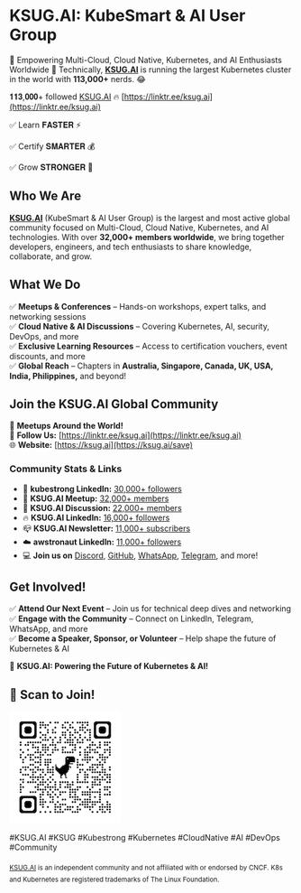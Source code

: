 # KSUG.AI: KubeSmart & AI User Group  
🚀 Empowering Multi-Cloud, Cloud Native, Kubernetes, and AI Enthusiasts Worldwide 🚀 Technically, **[KSUG.AI](https://ksug.ai)** is running the largest Kubernetes cluster in the world with **113,000+** nerds. 😂 

𝟏𝟏𝟑,𝟎𝟎𝟎+ followed [KSUG.AI](https://ksug.ai) 🔥 [https://linktr.ee/ksug.ai](https://linktr.ee/ksug.ai)

✅ Learn 𝐅𝐀𝐒𝐓𝐄𝐑 ⚡

✅ Certify 𝐒𝐌𝐀𝐑𝐓𝐄𝐑 💰

✅ Grow 𝐒𝐓𝐑𝐎𝐍𝐆𝐄𝐑 💪

## Who We Are  
**[KSUG.AI](https://ksug.ai)** (KubeSmart & AI User Group) is the largest and most active global community focused on Multi-Cloud, Cloud Native, Kubernetes, and AI technologies. With over **32,000+ members worldwide**, we bring together developers, engineers, and tech enthusiasts to share knowledge, collaborate, and grow.

## What We Do  
✅ **Meetups & Conferences** – Hands-on workshops, expert talks, and networking sessions  
✅ **Cloud Native & AI Discussions** – Covering Kubernetes, AI, security, DevOps, and more  
✅ **Exclusive Learning Resources** – Access to certification vouchers, event discounts, and more  
✅ **Global Reach** – Chapters in **Australia, Singapore, Canada, UK, USA, India, Philippines,** and beyond!  

## Join the KSUG.AI Global Community  
📍 **Meetups Around the World!**  
📢 **Follow Us:** [https://linktr.ee/ksug.ai](https://linktr.ee/ksug.ai)  
🌐 **Website:** [https://ksug.ai](https://ksug.ai/save)  

### **Community Stats & Links**  
- 🔗 **kubestrong LinkedIn:** [30,000+ followers](https://linkedin.com/company/kubestrong)  
- 📍 **KSUG.AI Meetup:** [32,000+ members](https://www.meetup.com/pro/yongkang)  
- 💬 **KSUG.AI Discussion:** [22,000+ members](https://www.linkedin.com/groups/13983251/)  
- 🔥 **KSUG.AI LinkedIn:** [16,000+ followers](https://linkedin.com/company/13983251)
- 📪 **KSUG.AI Newsletter:** [11,000+ subscribers](https://www.linkedin.com/newsletters/k8sug-newsletter-7284165390442622976/)
- ☁️ **awstronaut LinkedIn:** [11,000+ followers](https://linkedin.com/company/awstronaut)  
- 💻 **Join us on** [Discord](https://discord.com/invite/b9ANKh6r), [GitHub](https://github.com/k8sug), [WhatsApp](https://chat.whatsapp.com/DMqtkzb3LvM20kN1IMZOW9), [Telegram](https://t.me/+QsBjgoId34EzN2I1), and more!

## Get Involved!  
✅ **Attend Our Next Event** – Join us for technical deep dives and networking  
✅ **Engage with the Community** – Connect on LinkedIn, Telegram, WhatsApp, and more  
✅ **Become a Speaker, Sponsor, or Volunteer** – Help shape the future of Kubernetes & AI  

🚀 **KSUG.AI: Powering the Future of Kubernetes & AI!**  

## 📲 Scan to Join!
![Scan to Join](https://github.com/k8sug/.github/blob/main/profile/qrcode_linktr.ee.png)

#KSUG.AI #KSUG #Kubestrong #Kubernetes #CloudNative #AI #DevOps #Community  

<sub>[KSUG.AI](https://ksug.ai) is an independent community and not affiliated with or endorsed by CNCF. K8s and Kubernetes are registered trademarks of The Linux Foundation.</sub>
